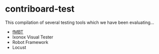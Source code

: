 # contriboard-test

This compilation of several testing tools which we have been evaluating...


  * [fMBT](https://01.org/fmbt)
  * Ixonox Visual Tester
  * Robot Framework
  * Locust
